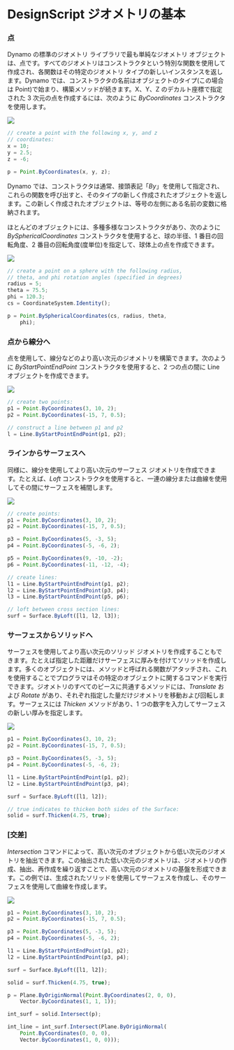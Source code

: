 # DesignScript ジオメトリの基本

### 点

Dynamo の標準のジオメトリ ライブラリで最も単純なジオメトリ オブジェクトは、点です。すべてのジオメトリはコンストラクタという特別な関数を使用して作成され、各関数はその特定のジオメトリ タイプの新しいインスタンスを返します。Dynamo では、コンストラクタの名前はオブジェクトのタイプ(この場合は Point)で始まり、構築メソッドが続きます。X、Y、Z のデカルト座標で指定された 3 次元の点を作成するには、次のように _ByCoordinates_ コンストラクタを使用します。

![](../images/8-2/1/GeometryBasics\_01.png)

```js
// create a point with the following x, y, and z
// coordinates:
x = 10;
y = 2.5;
z = -6;

p = Point.ByCoordinates(x, y, z);
```

Dynamo では、コンストラクタは通常、接頭表記「_By_」を使用して指定され、これらの関数を呼び出すと、そのタイプの新しく作成されたオブジェクトを返します。この新しく作成されたオブジェクトは、等号の左側にある名前の変数に格納されます。

ほとんどのオブジェクトには、多種多様なコンストラクタがあり、次のように _BySphericalCoordinates_ コンストラクタを使用すると、球の半径、1 番目の回転角度、2 番目の回転角度(度単位)を指定して、球体上の点を作成できます。

![](../images/8-2/1/GeometryBasics\_02.png)

```js
// create a point on a sphere with the following radius,
// theta, and phi rotation angles (specified in degrees)
radius = 5;
theta = 75.5;
phi = 120.3;
cs = CoordinateSystem.Identity();

p = Point.BySphericalCoordinates(cs, radius, theta,
    phi);
```

### 点から線分へ

点を使用して、線分などのより高い次元のジオメトリを構築できます。次のように _ByStartPointEndPoint_ コンストラクタを使用すると、2 つの点の間に Line オブジェクトを作成できます。

![](../images/8-2/1/GeometryBasics\_03.png)

```js
// create two points:
p1 = Point.ByCoordinates(3, 10, 2);
p2 = Point.ByCoordinates(-15, 7, 0.5);

// construct a line between p1 and p2
l = Line.ByStartPointEndPoint(p1, p2);
```

### ラインからサーフェスへ

同様に、線分を使用してより高い次元のサーフェス ジオメトリを作成できます。たとえば、_Loft_ コンストラクタを使用すると、一連の線分または曲線を使用してその間にサーフェスを補間します。

![](../images/8-2/1/GeometryBasics\_04.png)

```js
// create points:
p1 = Point.ByCoordinates(3, 10, 2);
p2 = Point.ByCoordinates(-15, 7, 0.5);

p3 = Point.ByCoordinates(5, -3, 5);
p4 = Point.ByCoordinates(-5, -6, 2);

p5 = Point.ByCoordinates(9, -10, -2);
p6 = Point.ByCoordinates(-11, -12, -4);

// create lines:
l1 = Line.ByStartPointEndPoint(p1, p2);
l2 = Line.ByStartPointEndPoint(p3, p4);
l3 = Line.ByStartPointEndPoint(p5, p6);

// loft between cross section lines:
surf = Surface.ByLoft([l1, l2, l3]);
```

### サーフェスからソリッドへ

サーフェスを使用してより高い次元のソリッド ジオメトリを作成することもできます。たとえば指定した距離だけサーフェスに厚みを付けてソリッドを作成します。多くのオブジェクトには、メソッドと呼ばれる関数がアタッチされ、これを使用することでプログラマはその特定のオブジェクトに関するコマンドを実行できます。ジオメトリのすべてのピースに共通するメソッドには、_Translate_ および _Rotate_ があり、それぞれ指定した量だけジオメトリを移動および回転します。サーフェスには _Thicken_ メソッドがあり、1 つの数字を入力してサーフェスの新しい厚みを指定します。

![](../images/8-2/1/GeometryBasics\_05.png)

```js
p1 = Point.ByCoordinates(3, 10, 2);
p2 = Point.ByCoordinates(-15, 7, 0.5);

p3 = Point.ByCoordinates(5, -3, 5);
p4 = Point.ByCoordinates(-5, -6, 2);

l1 = Line.ByStartPointEndPoint(p1, p2);
l2 = Line.ByStartPointEndPoint(p3, p4);

surf = Surface.ByLoft([l1, l2]);

// true indicates to thicken both sides of the Surface:
solid = surf.Thicken(4.75, true);
```

### [交差]

_Intersection_ コマンドによって、高い次元のオブジェクトから低い次元のジオメトリを抽出できます。この抽出された低い次元のジオメトリは、ジオメトリの作成、抽出、再作成を繰り返すことで、高い次元のジオメトリの基盤を形成できます。この例では、生成されたソリッドを使用してサーフェスを作成し、そのサーフェスを使用して曲線を作成します。

![](../images/8-2/1/GeometryBasics\_06.png)

```js
p1 = Point.ByCoordinates(3, 10, 2);
p2 = Point.ByCoordinates(-15, 7, 0.5);

p3 = Point.ByCoordinates(5, -3, 5);
p4 = Point.ByCoordinates(-5, -6, 2);

l1 = Line.ByStartPointEndPoint(p1, p2);
l2 = Line.ByStartPointEndPoint(p3, p4);

surf = Surface.ByLoft([l1, l2]);

solid = surf.Thicken(4.75, true);

p = Plane.ByOriginNormal(Point.ByCoordinates(2, 0, 0),
    Vector.ByCoordinates(1, 1, 1));

int_surf = solid.Intersect(p);

int_line = int_surf.Intersect(Plane.ByOriginNormal(
    Point.ByCoordinates(0, 0, 0),
    Vector.ByCoordinates(1, 0, 0)));
```
